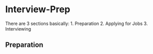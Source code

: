 # Interview-Prep

There are 3 sections basically:
    1. Preparation
    2. Applying for Jobs
    3. Interviewing

## Preparation